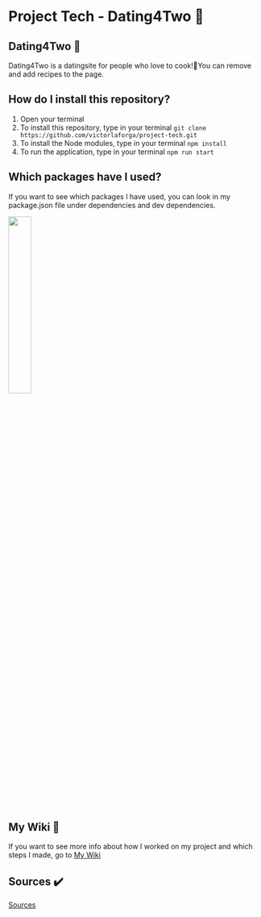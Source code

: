 # Project Tech - Dating4Two 🍳

## Dating4Two 💑
Dating4Two is a datingsite for people who love to cook!🍴You can remove and add recipes to the page.

## How do I install this repository?
1. Open your terminal
2. To install this repository, type in your terminal `git clone https://github.com/victorlaforga/project-tech.git`  
3. To install the Node modules, type in your terminal `npm install`
4. To run the application, type in your terminal  `npm run start`

## Which packages have I used?
If you want to see which packages I have used, you can look in my package.json file under dependencies and dev dependencies.

<img src="https://user-images.githubusercontent.com/37700441/55120492-a1e7a300-50f6-11e9-814c-6eb7e6b9570e.png" width="30%">

## My Wiki 📖
If you want to see more info about how I worked on my project and which steps I made, go to [My Wiki](https://github.com/victorlaforga/project-tech/wiki)

## Sources ✔️
[Sources](https://github.com/victorlaforga/project-tech/wiki/Bronnen)
